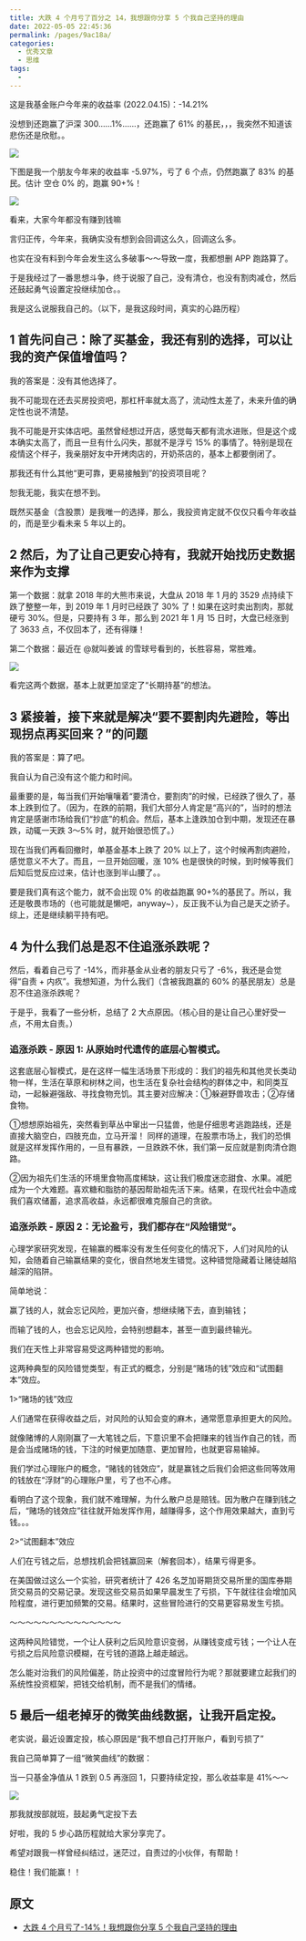 ```yaml
---
title: 大跌 4 个月亏了百分之 14，我想跟你分享 5 个我自己坚持的理由
date: 2022-05-05 22:45:36
permalink: /pages/9ac18a/
categories:
  - 优秀文章
  - 思维
tags:
  -
---
```


这是我基金账户今年来的收益率 (2022.04.15)：-14.21%

没想到还跑赢了沪深 300......1%......，还跑赢了 61% 的基民，，，我突然不知道该悲伤还是欣慰。。

![](../../.vuepress/public/img/article/451.jpg)

下图是我一个朋友今年来的收益率 -5.97%，亏了 6 个点，仍然跑赢了 83% 的基民。估计 空仓 0% 的，跑赢 90+%！

![](../../.vuepress/public/img/article/452.jpg)

看来，大家今年都没有赚到钱嘛

言归正传，今年来，我确实没有想到会回调这么久，回调这么多。

也实在没有料到今年会发生这么多破事～～导致一度，我都想删 APP 跑路算了。

于是我经过了一番思想斗争，终于说服了自己，没有清仓，也没有割肉减仓，然后还鼓起勇气设置定投继续加仓。。

我是这么说服我自己的。（以下，是我这段时间，真实的心路历程）

## 1 首先问自己：除了买基金，我还有别的选择，可以让我的资产保值增值吗？

我的答案是：没有其他选择了。

我不可能现在还去买房投资吧，那杠杆率就太高了，流动性太差了，未来升值的确定性也说不清楚。

我不可能是开实体店吧。虽然曾经想过开店，感觉每天都有流水进账，但是这个成本确实太高了，而且一旦有什么闪失，那就不是浮亏 15% 的事情了。特别是现在疫情这个样子，我亲朋好友中开烤肉店的，开奶茶店的，基本上都要倒闭了。

那我还有什么其他“更可靠，更易接触到”的投资项目呢？

恕我无能，我实在想不到。

既然买基金（含股票）是我唯一的选择，那么，我投资肯定就不仅仅只看今年收益的，而是至少看未来 5 年以上的。

## 2 然后，为了让自己更安心持有，我就开始找历史数据来作为支撑

第一个数据：就拿 2018 年的大熊市来说，大盘从 2018 年 1 月的 3529 点持续下跌了整整一年，到 2019 年 1 月时已经跌了 30% 了！如果在这时卖出割肉，那就硬亏 30%。但是，只要持有 3 年，那么到 2021 年 1 月 15 日时，大盘已经涨到了 3633 点，不仅回本了，还有得赚！

第二个数据：最近在 @就叫姜诚 的雪球号看到的，长胜容易，常胜难。

![](../../.vuepress/public/img/article/453.jpg)

看完这两个数据，基本上就更加坚定了“长期持基”的想法。

## 3 紧接着，接下来就是解决“要不要割肉先避险，等出现拐点再买回来？”的问题

我的答案是：算了吧。

我自认为自己没有这个能力和时间。

最重要的是，每当我们开始嚷嚷着“要清仓，要割肉”的时候，已经跌了很久了，基本上跌到位了。（因为，在跌的前期，我们大部分人肯定是“高兴的”，当时的想法肯定是感谢市场给我们“抄底”的机会。然后，基本上逢跌加仓到中期，发现还在暴跌，动辄一天跌 3～5% 时，就开始很恐慌了。）

现在当我们再看回撤时，单基金基本上跌了 20% 以上了，这个时候再割肉避险，感觉意义不大了。而且，一旦开始回暖，涨 10% 也是很快的时候，到时候等我们后知后觉反应过来，估计也涨到半山腰了。。

要是我们真有这个能力，就不会出现 0% 的收益跑赢 90+%的基民了。所以，我还是敬畏市场的（也可能就是懒吧，anyway~），反正我不认为自己是天之骄子。综上，还是继续躺平持有吧。

## 4 为什么我们总是忍不住追涨杀跌呢？

然后，看着自己亏了 -14%，而非基金从业者的朋友只亏了 -6%，我还是会觉得“自责 + 内疚”。我想知道，为什么我们（含被我跑赢的 60% 的基民朋友）总是忍不住追涨杀跌呢？

于是乎，我看了一些分析，总结了 2 大点原因。（核心目的是让自己心里好受一点，不用太自责。）

### 追涨杀跌 - 原因 1: 从原始时代遗传的底层心智模式。

这套底层心智模式，是在这样一幅生活场景下形成的：我们的祖先和其他灵长类动物一样，生活在草原和树林之间，也生活在复杂社会结构的群体之中，和同类互动，一起躲避强敌、寻找食物充饥。其主要对应解决：①躲避野兽攻击；②存储食物。

①想想原始祖先，突然看到草丛中窜出一只猛兽，他是仔细思考逃跑路线，还是直接大脑空白，四肢充血，立马开溜！ 同样的道理，在股票市场上，我们的恐惧就是这样发挥作用的，一旦有暴跌，一旦跌跌不休，我们第一反应就是割肉清仓跑路。

②因为祖先们生活的环境里食物高度稀缺，这让我们极度迷恋甜食、水果。减肥成为一个大难题。喜欢糖和脂肪的基因帮助祖先活下来。结果，在现代社会中造成我们喜欢储蓄，追求高收益，永远都很难克服自己的贪欲。

### 追涨杀跌 - 原因 2：无论盈亏，我们都存在“风险错觉”。

心理学家研究发现，在输赢的概率没有发生任何变化的情况下，人们对风险的认知，会随着自己输赢结果的变化，很自然地发生错觉。这种错觉隐藏着让赌徒越陷越深的陷阱。

简单地说：

赢了钱的人，就会忘记风险，更加兴奋，想继续赌下去，直到输钱；

而输了钱的人，也会忘记风险，会特别想翻本，甚至一直到最终输光。

我们在天性上非常容易受这两种错觉的影响。

这两种典型的风险错觉类型，有正式的概念，分别是“赌场的钱”效应和“试图翻本”效应。

1>“赌场的钱”效应

人们通常在获得收益之后，对风险的认知会变的麻木，通常愿意承担更大的风险。

就像赌博的人刚刚赢了一大笔钱之后，下意识里不会把赚来的钱当作自己的钱，而是会当成赌场的钱，下注的时候更加随意、更加冒险，也就更容易输掉。

我们学过心理账户的概念，“赌钱的钱效应”，就是赢钱之后我们会把这些同等效用的钱放在“浮财”的心理账户里，亏了也不心疼。

看明白了这个现象，我们就不难理解，为什么散户总是赔钱。因为散户在赚到钱之后，“赌场的钱效应”往往就开始发挥作用，越赚得多，这个作用效果越大，直到亏钱。。。

2>“试图翻本”效应

人们在亏钱之后，总想找机会把钱赢回来（解套回本），结果亏得更多。

在美国做过这么一个实验，研究者统计了 426 名芝加哥期货交易所里的国库券期货交易员的交易记录。发现这些交易员如果早晨发生了亏损，下午就往往会增加风险程度，进行更加频繁的交易。结果时，这些冒险进行的交易更容易发生亏损。

～～～～～～～～～～～～～～

这两种风险错觉，一个让人获利之后风险意识变弱，从赚钱变成亏钱；一个让人在亏损之后风险意识模糊，在亏钱的道路上越走越远。

怎么能对治我们的风险偏差，防止投资中的过度冒险行为呢？那就要建立起我们的系统性投资框架，把钱交给机制，而不是我们的情绪。

## 5 最后一组老掉牙的微笑曲线数据，让我开启定投。

老实说，最近设置定投，核心原因是“我不想自己打开账户，看到亏损了”

我自己简单算了一组“微笑曲线”的数据：

当一只基金净值从 1 跌到 0.5 再涨回 1，只要持续定投，那么收益率是 41%～～

![](../../.vuepress/public/img/article/454.jpg)

那我就按部就班，鼓起勇气定投下去

好啦，我的 5 步心路历程就给大家分享完了。

希望对跟我一样曾经纠结过，迷茫过，自责过的小伙伴，有帮助！

稳住！我们能赢！！

## 原文

- [大跌 4 个月亏了-14%！我想跟你分享 5 个我自己坚持的理由](https://xueqiu.com/8687456694/217474085?sharetime=2)
